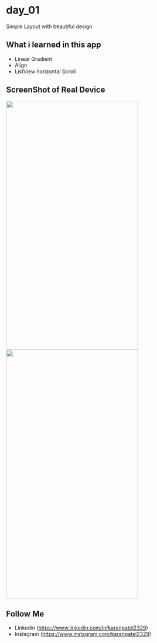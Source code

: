 # day_01

Simple Layout with beautiful design

## What i learned in this app
- Linear Gradient
- Align
- ListView horizontal Scroll

## ScreenShot of Real Device

<img src="https://user-images.githubusercontent.com/51056125/147874718-f137d775-2e69-455e-aa21-ce344aec4ab2.jpg" width="360" height="680">
<img src="https://user-images.githubusercontent.com/51056125/147874723-482aea6d-63ab-4fd9-ac3a-6e896b53a242.jpg" width="360" height="680">

## Follow Me
 - Linkedin (https://www.linkedin.com/in/karanpatel2329)
 - Instagram (https://www.instagram.com/karanpatel2329)
